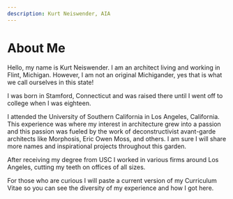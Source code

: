 ```yaml
---
description: Kurt Neiswender, AIA
---
```


# About Me

Hello, my name is Kurt Neiswender. I am an architect living and working in Flint, Michigan. However, I am not an original Michigander, yes that is what we call ourselves in this state!&#x20;

I was born in Stamford, Connecticut and was raised there until I went off to college when I was eighteen.&#x20;

I attended the University of Southern California in Los Angeles, California. This experience was where my interest in architecture grew into a passion and this passion was fueled by the work of deconstructivist avant-garde architects like Morphosis, Eric Owen Moss, and others. I am sure I will share more names and inspirational projects throughout this garden.&#x20;

After receiving my degree from USC I worked in various firms around Los Angeles, cutting my teeth on offices of all sizes.&#x20;

For those who are curious I will paste a current version of my Curriculum Vitae so you can see the diversity of my experience and how I got here.&#x20;
